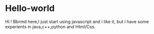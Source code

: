 # Hello-world
Hi !
Bbrmd here,I just start using javascript and i like it, but i have some experients in java,c++,python and Html/Css.
